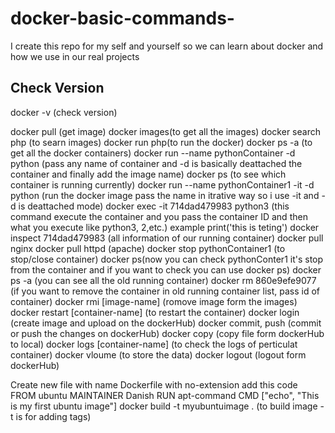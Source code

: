 # docker-basic-commands-
I create this repo for my self and yourself so we can learn about docker and how we use in our real projects

## Check Version
<p>docker -v (check version) </p>
docker pull (get image)
docker images(to get all the images)
docker search php (to searn images)
docker run php(to run the docker)
docker ps -a (to get all the docker containers)
docker run --name pythonContainer -d python (pass any name of container and -d is basically deattached the container and finally add the image name)
docker ps (to see which container is running currently)
docker run --name pythonContainer1 -it -d python (run the docker image pass the name in itrative way so i use -it and -d is deattached mode)
docker exec -it 714dad479983 python3 (this command execute the container and you pass the container ID and then what you execute like python3, 2,etc.) example print('this is teting')
docker inspect 714dad479983 (all information of our running container)
docker pull nginx
docker pull httpd (apache)
docker stop pythonContainer1 (to stop/close container)
docker ps(now you can check pythonConter1 it's stop from the container and if you want to check you can use docker ps)
docker ps -a (you can see all the old running container)
docker rm 860e9efe9077 (if you want to remove the container in old running container list, pass id of container)
docker rmi [image-name] (romove image form the images)
docker restart [container-name] (to restart the container)
docker login (create image and upload on the dockerHub)
docker commit, push (commit or push the changes on dockerHub)
docker copy (copy file form dockerHub to local)
docker logs [container-name] (to check the logs of perticulat container)
docker vloume (to store the data)
docker logout (logout form dockerHub)


Create new file with name Dockerfile with no-extension
add this code 
FROM ubuntu
MAINTAINER Danish
RUN apt-command
CMD ["echo", "This is my first ubuntu image"]
docker build -t myubuntuimage . (to build image -t is for adding tags)
